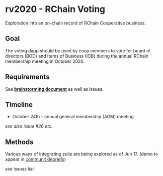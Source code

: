 # rv2020 - RChain Voting

Exploration into an on-chain record of RChain Cooperative business.

## Goal

The voting dapp should be used by coop members to vote for board of directors (BOD) and Items of Business (IOB) during the annual RChain membership meeting in October 2020.


## Requirements

See **[brainstorming document](https://docs.google.com/document/d/1jfARb33suC_7AkICblTOFTmKN2mvTu9r7cFRPDKZ6hw/edit#)** as well as issues.


## Timeline

*   October 24th - annual general membership (AGM) meeting

_see also issue #26 etc._


## Methods

Various ways of integrating zulip are being explored as of Jun 17. (demo to appear in [communit debriefs](https://www.youtube.com/watch?v=YW15Fp7q12M&list=PLf2bbiic5ZjCVy9t4vhz4cQTSS6vLQC5R))

_see issues list_
